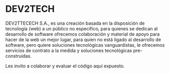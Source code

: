 # DEV2TECH
DEV2TTECECH S.A., es una creación basada en la disposición de tecnología (web) a un público no especifico, para quienes se dedican al desarrollo de software ofrecemos colaboración y material de apoyo para hacer de la web un mejor lugar, para quien no está ligado al desarrollo de software, pero quiere soluciones tecnológicas vanguardistas, le ofrecemos servicios de contrato a la medida y soluciones tecnológicas pre-construidas.

Les invito a colaborar y evaluar el código aquí expuesto.


